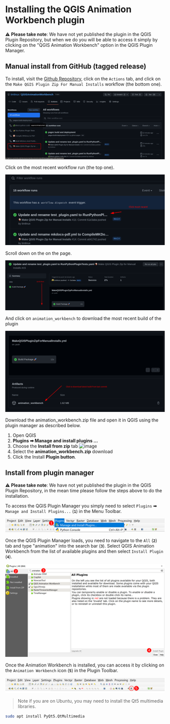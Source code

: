 # Installing the QGIS Animation Workbench plugin

⚠️ **Please take note**: We have not yet published the plugin in the QGIS Plugin Repository, but when we do you will be able to access it simply by clicking on the "QGIS Animation Workbench" option in the QGIS Plugin Manager.

## Manual install from GitHub (tagged release)

To install, visit the [Github Repository](https://github.com/timlinux/QGISAnimationWorkbench), click on the `Actions` tab, and click on the
`Make QGIS Plugin Zip For Manual Installs` workflow (the bottom one).

![Install 0000](img/install_0000.png)

Click on the most recent workflow run (the top one).

![Install 0001](img/install_0001.png)

Scroll down on the on the page.

![Install 0002](img/install_0002.png)

And click on `animation_workbench` to download the most recent build of the plugin

![Install 0003](img/install_0003.png)

Download the animation_workbench.zip file and open it in QGIS using the plugin manager as described below.

1. Open QGIS
2. **Plugins ➡ Manage and install plugins ...**
3. Choose the **Install from zip** tab
![image](https://user-images.githubusercontent.com/178003/173777449-a1ddd01e-421a-4dcc-ab98-bb32144de618.png)
4. Select the **animation_workbench.zip** download
5. Click the Install **Plugin button**.

## Install from plugin manager

⚠️ **Please take note**: We have not yet published the plugin in the QGIS Plugin Repository, in the mean time please follow the steps above to do the installation.

To access the QGIS Plugin Manager you simply need to select
`Plugins` ➡ `Manage and Install Plugins...` (**`1`**) in the Menu Toolbar.

![Plugin Repository](img/001_PluginManager_1.png)

Once the QGIS Plugin Manager loads, you need to navigate to the `All` (**`2`**) tab and
type "animation" into the search bar (**`3`**). Select QGIS Animation Workbench from the list
of available plugins and then select `Install Plugin` (**`4`**).

![Search For and Install Plugin](img/002_SearchForPlugin_1.png)

Once the Animation Workbench is installed, you can access it by clicking on the
`Animation Workbench` icon (**`5`**) in the Plugin Toolbar.

![Launch the Workbench](img/003_AWLaunch_1.png)

> Note if you are on Ubuntu, you may need to install the Qt5 multimedia libraries.

```bash
sudo apt install PyQt5.QtMultimedia
```
